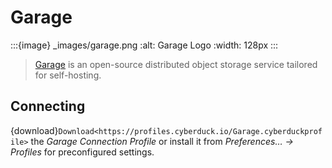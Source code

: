 Garage
====

:::{image} _images/garage.png
:alt: Garage Logo
:width: 128px
:::

> [Garage](https://garagehq.deuxfleurs.fr/) is an open-source distributed object storage service tailored for self-hosting.

## Connecting

{download}`Download<https://profiles.cyberduck.io/Garage.cyberduckprofile>` the *Garage Connection Profile* or install it from *Preferences… → Profiles* for preconfigured settings.
